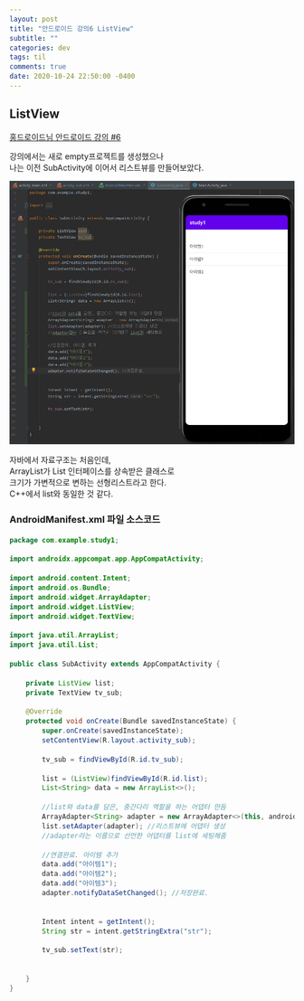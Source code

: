 ```yaml
---
layout: post
title: "안드로이드 강의6 ListView"
subtitle: ""
categories: dev
tags: til
comments: true
date: 2020-10-24 22:50:00 -0400
---
```


## ListView     
[홍드로이드님 안드로이드 강의 #6](https://youtu.be/snnqxAEf9rI)    


강의에서는 새로 empty프로젝트를 생성했으나  
나는 이전 SubActivity에 이어서 리스트뷰를 만들어보았다.     

<img src ="/assets/img/posts/Cap 2020-10-24 23-16-02-247.jpg">      

자바에서 자료구조는 처음인데,   
ArrayList가 List 인터페이스를 상속받은 클래스로     
크기가 가변적으로 변하는 선형리스트라고 한다.   
C++에서 list와 동일한 것 같다.      



### AndroidManifest.xml 파일 소스코드
```java
package com.example.study1;

import androidx.appcompat.app.AppCompatActivity;

import android.content.Intent;
import android.os.Bundle;
import android.widget.ArrayAdapter;
import android.widget.ListView;
import android.widget.TextView;

import java.util.ArrayList;
import java.util.List;

public class SubActivity extends AppCompatActivity {

    private ListView list;
    private TextView tv_sub;

    @Override
    protected void onCreate(Bundle savedInstanceState) {
        super.onCreate(savedInstanceState);
        setContentView(R.layout.activity_sub);

        tv_sub = findViewById(R.id.tv_sub);

        list = (ListView)findViewById(R.id.list);
        List<String> data = new ArrayList<>();

        //list와 data를 담은, 중간다리 역할을 하는 어댑터 만듬
        ArrayAdapter<String> adapter = new ArrayAdapter<>(this, android.R.layout.simple_list_item_1, data);
        list.setAdapter(adapter); //리스트뷰에 어댑터 생성
        //adapter라는 이름으로 선언한 어댑터를 list에 세팅해줌

        //연결완료. 아이템 추가
        data.add("아이템1");
        data.add("아이템2");
        data.add("아이템3");
        adapter.notifyDataSetChanged(); //저장완료. 


        Intent intent = getIntent();
        String str = intent.getStringExtra("str");

        tv_sub.setText(str);


    }
}
```